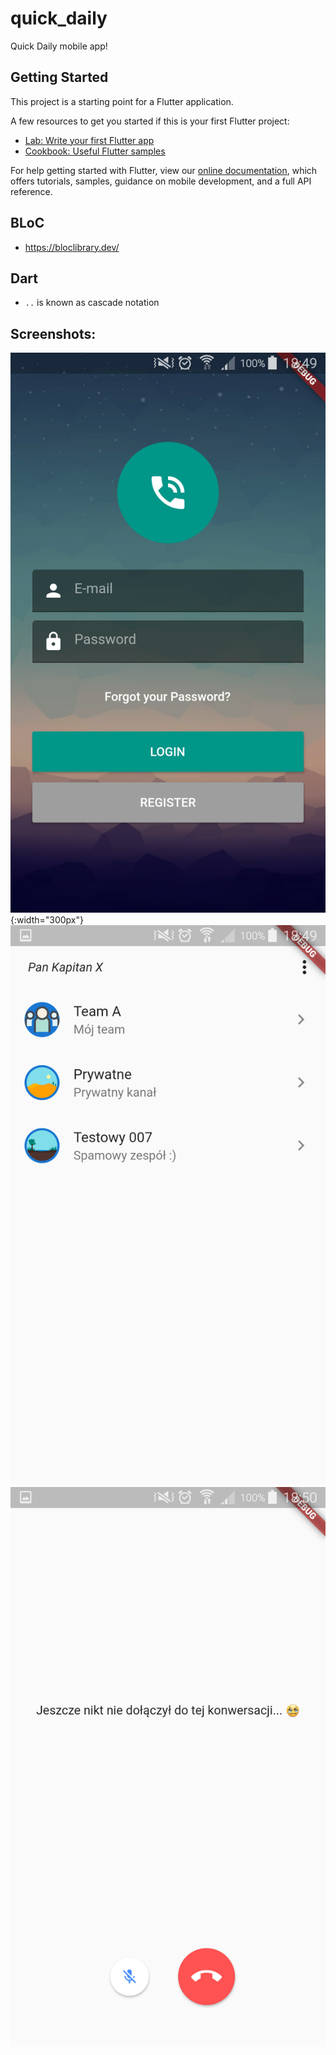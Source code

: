 # quick_daily

Quick Daily mobile app!

## Getting Started

This project is a starting point for a Flutter application.

A few resources to get you started if this is your first Flutter project:

- [Lab: Write your first Flutter app](https://flutter.dev/docs/get-started/codelab)
- [Cookbook: Useful Flutter samples](https://flutter.dev/docs/cookbook)

For help getting started with Flutter, view our
[online documentation](https://flutter.dev/docs), which offers tutorials,
samples, guidance on mobile development, and a full API reference.

## BLoC
- https://bloclibrary.dev/


## Dart
- `..` is known as cascade notation

## Screenshots:
![Login page](screenshots/Screenshot_1.png){:width="300px"}
![List of teams](screenshots/Screenshot_2.png)
![Call view](screenshots/Screenshot_3.png)
